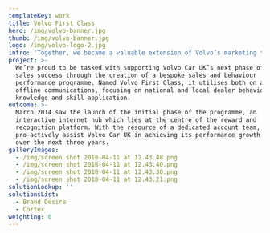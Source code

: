 ```yaml
---
templateKey: work
title: Volvo First Class
hero: /img/volvo-banner.jpg
thumb: /img/volvo-banner.jpg
logo: /img/volvo-logo-2.jpg
intro: 'Together, we became a valuable extension of Volvo’s marketing team. '
project: >-
  We’re proud to be tasked with supporting Volvo Car UK’s next phase of ongoing
  sales success through the creation of a bespoke sales and behaviour
  performance programme. Named Volvo First Class, it utilises both on and
  offline communications, focusing on national and local dealer behaviours,
  knowledge and skill application.
outcome: >-
  March 2014 saw the launch of the initial phase of the programme, an
  interactive internet hub which lies at the centre of the reward and
  recognition platform. With the resource of a dedicated account team, RLA will
  pro-actively assist Volvo Car UK in achieving its performance growth in the UK
  over the next three years.
galleryImages:
  - /img/screen shot 2018-04-11 at 12.43.48.png
  - /img/screen shot 2018-04-11 at 12.43.40.png
  - /img/screen shot 2018-04-11 at 12.43.30.png
  - /img/screen shot 2018-04-11 at 12.43.21.png
solutionLookup: ''
solutionsList:
  - Brand Desire
  - Cortex
weighting: 0
---
```


